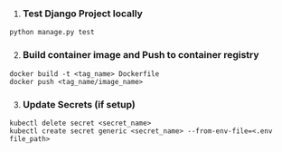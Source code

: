 1. ### Test Django Project locally 
```
python manage.py test
```

2. ### Build container image and Push to container registry
```
docker build -t <tag_name> Dockerfile
docker push <tag_name/image_name>
```

3. ### Update Secrets (if setup)
```
kubectl delete secret <secret_name>
kubectl create secret generic <secret_name> --from-env-file=<.env file_path>
```
 